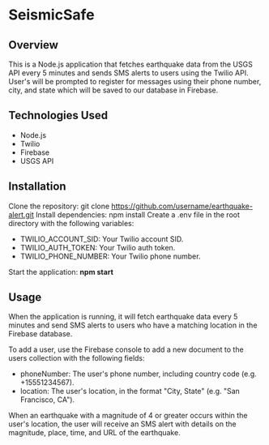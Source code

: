 # **SeismicSafe**

## **Overview**
This is a Node.js application that fetches earthquake data from the USGS API every 5 minutes and sends SMS alerts to users using the Twilio API. User's will be prompted to register for messages using their phone number, city, and state which will be saved to our database in Firebase. 


## **Technologies Used**
- Node.js
- Twilio
- Firebase
- USGS API

## **Installation**
Clone the repository: git clone https://github.com/username/earthquake-alert.git
Install dependencies: npm install
Create a .env file in the root directory with the following variables:
- TWILIO_ACCOUNT_SID: Your Twilio account SID.
- TWILIO_AUTH_TOKEN: Your Twilio auth token.
- TWILIO_PHONE_NUMBER: Your Twilio phone number.

Start the application: **npm start**

## **Usage**
When the application is running, it will fetch earthquake data every 5 minutes and send SMS alerts to users who have a matching location in the Firebase database.

To add a user, use the Firebase console to add a new document to the users collection with the following fields:

- phoneNumber: The user's phone number, including country code (e.g. +15551234567).
- location: The user's location, in the format "City, State" (e.g. "San Francisco, CA").

When an earthquake with a magnitude of 4 or greater occurs within the user's location, the user will receive an SMS alert with details on the magnitude, place, time, and URL of the earthquake.